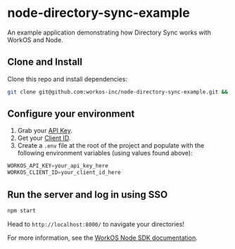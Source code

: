 # node-directory-sync-example

An example application demonstrating how Directory Sync works with WorkOS and Node.

## Clone and Install

Clone this repo and install dependencies:

```sh
git clone git@github.com:workos-inc/node-directory-sync-example.git && cd node-directory-sync-example && npm install
```

## Configure your environment

1. Grab your [API Key](https://dashboard.workos.com/api-keys).
2. Get your [Client ID](https://dashboard.workos.com/sso/configuration).
3. Create a `.env` file at the root of the project and populate with the
following environment variables (using values found above):

```typescript
WORKOS_API_KEY=your_api_key_here
WORKOS_CLIENT_ID=your_client_id_here
```

## Run the server and log in using SSO

```sh
npm start
```

Head to `http://localhost:8000/` to navigate your directories!

For more information, see the [WorkOS Node SDK documentation](https://docs.workos.com/sdk/node).
